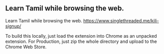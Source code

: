 ## Learn Tamil while browsing the web.


Learn Tamil while browsing the web.
https://www.singlethreaded.me/kili-signup/


To build this locally, just load the extension into Chrome as an unpacked extension. For Production, just zip the whole directory and upload to the Chrome Web Store.
